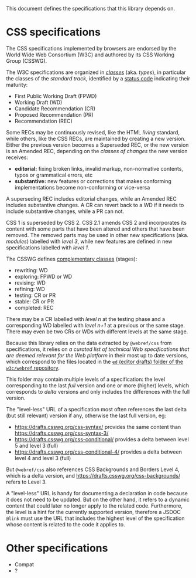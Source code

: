 
This document defines the specifications that this library depends on.

# CSS specifications

The CSS specifications implemented by browsers are endorsed by the World Wide Web Consortium (W3C) and authored by its CSS Working Group (CSSWG).

The W3C specifications are organized in [*classes*](https://www.w3.org/standards/types) (aka. *types*), in particular the classes of the *standard track*, identified by a [status code](https://www.w3.org/2021/Process-20211102/#maturity-levels) indicating their maturity:

  - First Public Working Draft (FPWD)
  - Working Draft (WD)
  - Candidate Recommendation (CR)
  - Proposed Recommendation (PR)
  - Recommendation (REC)

Some RECs may be continuously revised, like the HTML *living* standard, while others, like the CSS RECs, are maintained by creating a new version. Either the previous version becomes a Superseded REC, or the new version is an Amended REC, depending on the *classes of changes* the new version receives:

  - **editorial:** fixing broken links, invalid markup, non-normative contents, typos or grammatical errors, etc
  - **substantive:** new features or corrections that makes conforming implementations become non-conforming or vice-versa

A superseding REC includes editorial changes, while an Amended REC includes substantive changes. A CR can revert back to a WD if it needs to include substantive changes, while a PR can not.

CSS 1 is superseded by CSS 2. CSS 2.1 amends CSS 2 and incorporates its content with some parts that have been altered and others that have been removed. The removed parts may be used in other new specifications (aka. *modules*) labelled with *level 3*, while new features are defined in new specifications labelled with *level 1*.

The CSSWG defines [complementary classes](https://www.w3.org/blog/CSS/2007/11/01/css_recommendation_track/) (stages):

  - rewriting: WD
  - exploring: FPWD or WD
  - revising: WD
  - refining: WD
  - testing: CR or PR
  - stable: CR or PR
  - completed: REC

There may be a CR labelled with *level n* at the testing phase and a corresponding WD labelled with *level n+1* at a previous or the same stage. There may even be two CRs or WDs with different levels at the same stage.

Because this library relies on the data extracted by `@webref/css` from specifications, it relies on *a curated list of technical Web specifications that are deemed relevant for the Web platform* in their most up to date versions, which correspond to the files located in the [`ed` (editor drafts) folder of the `w3c/webref` repository](https://github.com/w3c/webref/tree/main/ed/css).

This folder may contain multiple levels of a specification: the level corresponding to the last *full* version and one or more (higher) levels, which corresponds to *delta* versions and only includes the differences with the full version.

The "level-less" URL of a specification most often references the last delta (but still relevant) version if any, otherwise the last full version, eg:

  - https://drafts.csswg.org/css-syntax/ provides the same content than https://drafts.csswg.org/css-syntax-3/
  - https://drafts.csswg.org/css-conditional/ provides a delta between level 5 and level 3 (full)
  - https://drafts.csswg.org/css-conditional-4/ provides a delta between level 4 and level 3 (full)

But `@webref/css` also references CSS Backgrounds and Borders Level 4, which is a delta version, and https://drafts.csswg.org/css-backgrounds/ refers to Level 3.

A "level-less" URL is handy for documenting a declaration in code because it does not need to be updated. But on the other hand, it refers to a dynamic content that could later no longer apply to the related code. Furthermore, the level is a hint for the currently supported version, therefore a JSDOC `@link` must use the URL that includes the highest level of the specification whose content is related to the code it applies to.

# Other specifications

- Compat
- ?
